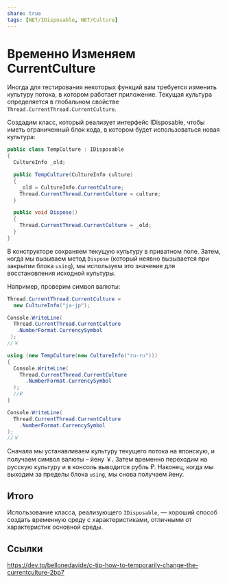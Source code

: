 ```yaml
---
share: true
tags: [NET/IDisposable, NET/Culture]
---
```

# Временно Изменяем CurrentCulture
Иногда для тестирования некоторых функций вам требуется изменить культуру потока, в котором работает приложение. Текущая культура определяется в глобальном свойстве `Thread.CurrentThread.CurrentCulture`.

Создадим класс, который реализует интерфейс IDisposable, чтобы иметь ограниченный блок кода, в котором будет использоваться новая культура:
```csharp
public class TempCulture : IDisposable
{
  CultureInfo _old;

  public TempCulture(CultureInfo culture)
  {
    _old = CultureInfo.CurrentCulture;
    Thread.CurrentThread.CurrentCulture = culture;
  }

  public void Dispose()
  {
    Thread.CurrentThread.CurrentCulture = _old;
  }
}
```
В конструкторе сохраняем текущую культуру в приватном поле. Затем, когда мы вызываем метод `Dispose` (который неявно вызывается при закрытии блока `using`), мы используем это значение для восстановления исходной культуры.

Например, проверим символ валюты:
```csharp
Thread.CurrentThread.CurrentCulture = 
  new CultureInfo("ja-jp");

Console.WriteLine(
  Thread.CurrentThread.CurrentCulture
   .NumberFormat.CurrencySymbol
 );
//￥

using (new TempCulture(new CultureInfo("ru-ru")))
{
  Console.WriteLine(
    Thread.CurrentThread.CurrentCulture
      .NumberFormat.CurrencySymbol
  );
  //₽
}

Console.WriteLine(
  Thread.CurrentThread.CurrentCulture
    .NumberFormat.CurrencySymbol
);
//￥
```
Сначала мы устанавливаем культуру текущего потока на японскую, и получаем символ валюты – йену ￥. Затем временно переходим на русскую культуру и в консоль выводится рубль ₽. Наконец, когда мы выходим за пределы блока `using`, мы снова получаем йену.

## Итого
Использование класса, реализующего `IDisposable`, — хороший способ создать временную среду с характеристиками, отличными от характеристик основной среды.

## Ссылки
https://dev.to/bellonedavide/c-tip-how-to-temporarily-change-the-currentculture-2bp7
